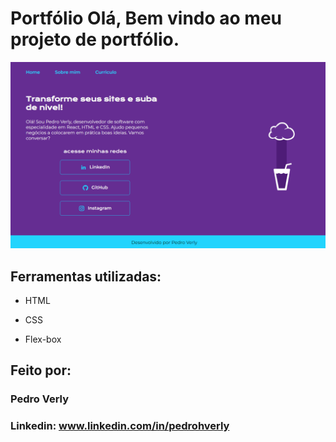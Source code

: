 # Portfólio Olá, Bem vindo ao meu projeto de portfólio.

![image](img/screenshot_1.png)

## Ferramentas utilizadas:

* HTML

* CSS

* Flex-box

## Feito por:

### Pedro Verly

### Linkedin: www.linkedin.com/in/pedrohverly

